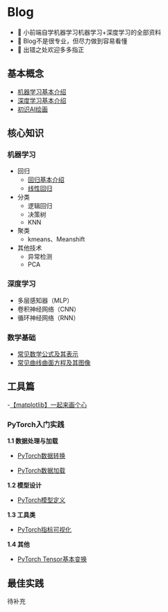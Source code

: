 # Blog
- 🤖️ 小前端自学机器学习机器学习+深度学习的全部资料
- 🧠 Blog不是很专业，但尽力做到容易看懂
- 🙏 出错之处欢迎多多指正


## 基本概念

- [机器学习基本介绍](./articles/机器学习/机器学习基本介绍.md)
- [深度学习基本介绍](./articles/深度学习/深度学习基本介绍.md)
- [初识AI绘画](./articles/AI绘画/初识AI绘画.md)

## 核心知识
### 机器学习 
- 回归
    - [回归基本介绍](./articles/机器学习/回归基本介绍.md)
    - [线性回归](./articles/机器学习/线性回归.md)
- 分类
    - 逻辑回归
    - 决策树
    - KNN
- 聚类
    - kmeans、Meanshift
- 其他技术
    - 异常检测
    - PCA
### 深度学习
- 多层感知器（MLP）
- 卷积神经网络（CNN）
- 循环神经网络（RNN）
### 数学基础
- [常见数学公式及其表示](./articles/数学基础/常见数学公式及其表示.ipynb)
- [常见曲线曲面方程及其图像](./articles/数学基础/常见数学公式及其表示.ipynb)

## 工具篇
-[【matplotlib】一起来画个心](./articles/工具篇/【matplotlib】一起来画个心.ipynb)

### PyTorch入门实践

**1.1 数据处理与加载**

- [PyTorch数据转换](./articles/深度学习/PyTorch入门实践/PyTorch数据转换.md)

- [PyTorch数据加载](./articles/深度学习/PyTorch入门实践/PyTorch数据加载.md)

**1.2 模型设计**

- [PyTorch模型定义](./articles/深度学习/PyTorch入门实践/PyTorch模型定义.md)

**1.3 工具类**
- [PyTorch指标可视化](./articles/深度学习/PyTorch入门实践/PyTorch指标可视化.md)

**1.4 其他**
- [PyTorch Tensor基本变换](./articles/深度学习/PyTorch入门实践/tensor基本变换.md)


## 最佳实践
待补充